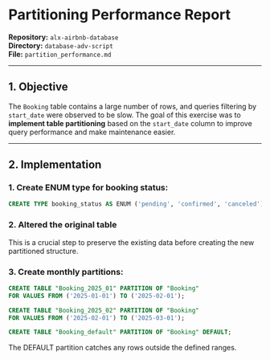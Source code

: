 # Partitioning Performance Report

**Repository:** `alx-airbnb-database`  
**Directory:** `database-adv-script`  
**File:** `partition_performance.md`

---

## 1. Objective

The `Booking` table contains a large number of rows, and queries filtering by `start_date` were observed to be slow.
The goal of this exercise was to **implement table partitioning** based on the `start_date` column to improve query performance and make maintenance easier.

---


## 2. Implementation

### 1. Create ENUM type for booking status:

```sql
CREATE TYPE booking_status AS ENUM ('pending', 'confirmed', 'canceled');
```
### 2. Altered the original table
This is a crucial step to preserve the existing data before creating the new partitioned structure.

### 3. Create monthly partitions:

```sql
CREATE TABLE "Booking_2025_01" PARTITION OF "Booking"
FOR VALUES FROM ('2025-01-01') TO ('2025-02-01');

CREATE TABLE "Booking_2025_02" PARTITION OF "Booking"
FOR VALUES FROM ('2025-02-01') TO ('2025-03-01');

CREATE TABLE "Booking_default" PARTITION OF "Booking" DEFAULT;
```

The DEFAULT partition catches any rows outside the defined ranges.


